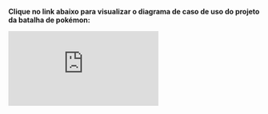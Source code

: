 **Clique no link abaixo para visualizar o diagrama de caso de uso do projeto da batalha de pokémon:**

![DIAGRAMA DE CASO DE USO](https://github.com/thaislisatchok/PRG22107_2023.2/blob/main/Diagrama%20de%20caso%20de%20uso.drawio.pdf)
